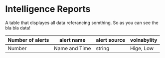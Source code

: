# Intelligence Reports

A table that displayes all data referancing somthing.
So as you can see the bla bla data!

| Number of alerts | alert name | alert source | volnabylity |
| --- | --- | --- | --- |
| Number | Name and Time | string | Hige, Low